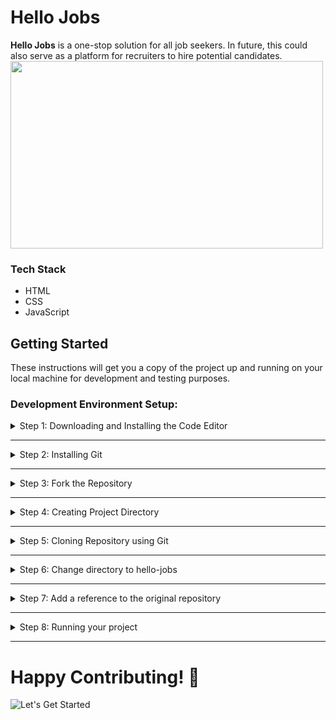# Hello Jobs
**Hello Jobs** is a one-stop solution for all job seekers. In future, this could also serve as a platform for recruiters to hire potential candidates. 
<img src = "https://mir-s3-cdn-cf.behance.net/project_modules/max_1200/2000a352812969.59eedeac2642a.gif" width = "500" height = "300">
### Tech Stack

- HTML
- CSS
- JavaScript

## Getting Started

These instructions will get you a copy of the project up and running on your local machine for development and testing purposes.

### Development Environment Setup: 

<details>
<summary>
Step 1: Downloading and Installing the Code Editor
</summary>
<br>
You can install any one of the following code editors.
<br><br>
<ul>
<li><a href="https://code.visualstudio.com/">Visual Studio Code</a></li>
<li><a href="https://www.sublimetext.com/3">Sublime Text 3</a></li>
<li><a href="https://atom.io/">Atom</a></li>
</details>

---

<details>
<summary>
Step 2: Installing Git
</summary>
<br>
Download <a href="https://git-scm.com/downloads">Git</a>
</details>

---

<details>
<summary>
Step 3: Fork the Repository
</summary>
<br>
Click on <a href="#" target="_self"><img src="https://user-images.githubusercontent.com/63921263/110382285-b07bba80-8080-11eb-8407-d354849c1753.png" width="16"></img></a> to fork <a href="https://github.com/chiraag-kakar/sharenlearn">this</a> repsository
</details>

---

<details>
<summary>
Step 4: Creating Project Directory
</summary>
<br>
Note: We're creating project directory on the desktop for easy and fast access.
<br><br>

```bash
cd desktop

mkdir myprojects

cd myprojects
```
</details>

---

<details>
<summary>
Step 5: Cloning Repository using Git
</summary>
<br>

```bash
git clone https://github.com/'<your-github-username>'/hello-jobs.git
```
</details>

---

<details>
<summary>
Step 6: Change directory to hello-jobs
</summary>
<br>

```bash
cd hello-jobs
```
</details>

---

<details>
<summary>
Step 7: Add a reference to the original repository
</summary>
<br>

```bash
git remote add upstream https://github.com/harshita2216/hello-jobs.git
```
</details>

---

<details>
<summary>
Step 8: Running your project
</summary>
<br>
You can run your project on VS Code's Live Server or your browser.
</details>

---

# Happy Contributing! 💖
![Let's Get Started](https://c.tenor.com/r3XdvPsAV3kAAAAC/despicable-me-minions.gif)
